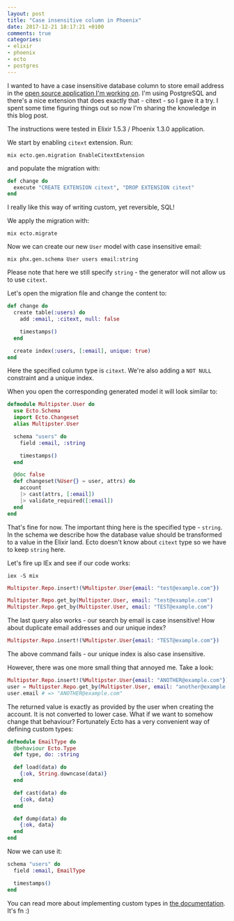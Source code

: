 ```yaml
---
layout: post
title: "Case insensitive column in Phoenix"
date: 2017-12-21 18:17:21 +0100
comments: true
categories:
- elixir
- phoenix
- ecto
- postgres
---
```


I wanted to have a case insensitive database column to store email address in the
[open source application I'm working on](https://github.com/adamniedzielski/multipster).
I'm using PostgreSQL and there's a nice extension that does exactly that -
citext - so I gave it a try. I spent some time figuring things out so now I'm
sharing the knowledge in this blog post.

<!-- more -->

The instructions were tested in Elixir 1.5.3 / Phoenix 1.3.0 application.

We start by enabling `citext` extension. Run:

```
mix ecto.gen.migration EnableCitextExtension
```

and populate the migration with:

```elixir
def change do
  execute "CREATE EXTENSION citext", "DROP EXTENSION citext"
end
```

I really like this way of writing custom, yet reversible, SQL!

We apply the migration with:

```
mix ecto.migrate
```

Now we can create our new `User` model with case insensitive email:

```
mix phx.gen.schema User users email:string
```

Please note that here we still specify `string` - the generator will not allow
us to use `citext`.

Let's open the migration file and change the content to:

```elixir
def change do
  create table(:users) do
    add :email, :citext, null: false

    timestamps()
  end

  create index(:users, [:email], unique: true)
end
```

Here the specified column type is `citext`. We're also adding a `NOT NULL`
constraint and a unique index.

When you open the corresponding generated model it will look similar to:

```elixir
defmodule Multipster.User do
  use Ecto.Schema
  import Ecto.Changeset
  alias Multipster.User

  schema "users" do
    field :email, :string

    timestamps()
  end

  @doc false
  def changeset(%User{} = user, attrs) do
    account
    |> cast(attrs, [:email])
    |> validate_required([:email])
  end
end
```

That's fine for now. The important thing here is the specified type - `string`.
In the schema we describe how the database value should be transformed to a
value in the Elixir land. Ecto doesn't know about `citext` type so we have to
keep `string` here.

Let's fire up IEx and see if our code works:

```
iex -S mix
```

```elixir
Multipster.Repo.insert!(%Multipster.User{email: "test@example.com"})

Multipster.Repo.get_by(Multipster.User, email: "test@example.com")
Multipster.Repo.get_by(Multipster.User, email: "TEST@example.com")
```

The last query also works - our search by email is case insensitive! How about
duplicate email addresses and our unique index?

```elixir
Multipster.Repo.insert!(%Multipster.User{email: "TEST@example.com"})
```

The above command fails - our unique index is also case insensitive.

However, there was one more small thing that annoyed me. Take a look:

```elixir
Multipster.Repo.insert!(%Multipster.User{email: "ANOTHER@example.com"})
user = Multipster.Repo.get_by(Multipster.User, email: "another@example.com")
user.email # => "ANOTHER@example.com"
```

The returned value is exactly as provided by the user when creating the account.
It is not converted to lower case. What if we want to somehow change that
behaviour? Fortunately Ecto has a very convenient way of defining custom types:

```elixir
defmodule EmailType do
  @behaviour Ecto.Type
  def type, do: :string

  def load(data) do
    {:ok, String.downcase(data)}
  end

  def cast(data) do
    {:ok, data}
  end

  def dump(data) do
    {:ok, data}
  end
end
```

Now we can use it:

```elixir
schema "users" do
  field :email, EmailType

  timestamps()
end
```

You can read more about implementing custom types in
[the documentation](https://hexdocs.pm/ecto/Ecto.Type.html).
It's fn :)
